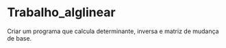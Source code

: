 # Trabalho_alglinear
Criar um programa que calcula determinante, inversa e matriz de mudança de base.
